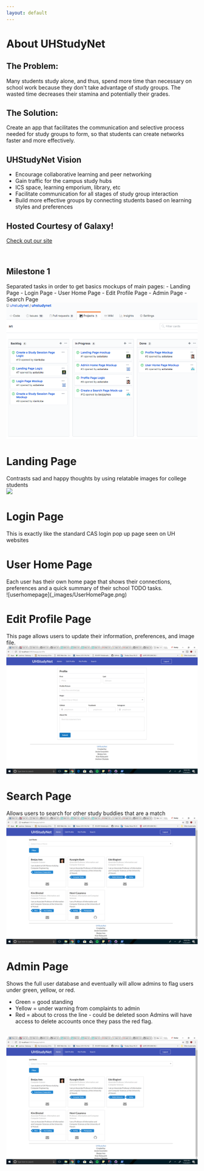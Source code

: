 ```yaml
---
layout: default
---
```


# About UHStudyNet

## The Problem:
Many students study alone, and thus, spend more time than necessary on school work because they don't take advantage of study groups. The wasted time decreases their stamina and potentially their grades. 

## The Solution:
Create an app that facilitates the communication and selective process needed for study groups to form, so that students can create networks faster and more effectively. 

## UHStudyNet Vision
 - Encourage collaborative learning and peer networking
 - Gain traffic for the campus study hubs 
 - ICS space, learning emporium, library, etc
 - Facilitate communication for all stages of study group interaction
 - Build more effective groups by connecting students based on learning styles and preferences

## Hosted Courtesy of Galaxy!
[Check out our site](http://uhstudynet.meteorapp.com/)

<br>

## Milestone 1
<p>Separated tasks in order to get basics mockups of main pages:
 - Landing Page
 - Login Page
 - User Home Page
 - Edit Profile Page 
 - Admin Page
 - Search Page
 

 <br>
 <img src="_images/M1.png" alt>
 <br>
</p>

# Landing Page
<p>Contrasts sad and happy thoughts by using relatable images for college students

 <br>
 <img src="https://drive.google.com/open?id=1eE6g9lLE0wQSK3ikGh740YQDcYjzMqOc">
 <br>
</p>

# Login Page
<p>This is exactly like the standard CAS login pop up page seen on UH websites 

<br>
</p>

# User Home Page
<p>Each user has their own home page that shows their connections, preferences and a quick summary of their school TODO tasks. 

 <br>
 ![userhomepage](_images/UserHomePage.png)
 <br>
</p>
 
# Edit Profile Page
<p>This page allows users to update their information, preferences, and image file.

 <br>
 <img class="ui medium centered image" src="_images/EditProfilePage.png">
 <br>
</p>

# Search Page
<p>Allows users to search for other study buddies that are a match

 <br>
 <img src="/_images/AdminPage.png">
 <br>
</p>

# Admin Page
Shows the full user database and eventually will allow admins to flag users under green, yellow, or red.
 - Green  = good standing
 - Yellow = under warning from complaints to admin
 - Red    = about to cross the line - could be deleted soon
Admins will have access to delete accounts once they pass the red flag. 

 <br>
 <img src="/_images/AdminPage.png">
 <br>
</p>    
 

